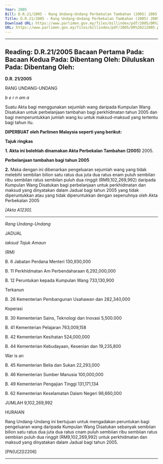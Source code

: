 ```yaml
---
Year: 2005
Bill: D.R.21/2005 - Rang Undang-Undang Perbekalan Tambahan (2005) 2005 (Lulus)
Title: D.R.21/2005 - Rang Undang-Undang Perbekalan Tambahan (2005) 2005 (Lulus)
Download URL: https://www.parlimen.gov.my/files/billindex/pdf/2005/DR%20212005.pdf
URL: https://www.parlimen.gov.my/files/billindex/pdf/2005/DR%20212005.pdf
---
```

---
Reading:
D.R.21/2005
Bacaan Pertama Pada:
Bacaan Kedua Pada:
Dibentang Oleh:
Diluluskan Pada:
Dibentang Oleh:
---

**D.R. 21/2005**

RANG UNDANG-UNDANG

_b e r n am a_

Suatu Akta bagi menggunakan sejumlah wang daripada Kumpulan
Wang Disatukan untuk perbelanjaan tambahan bagi perkhidmatan
tahun 2005 dan bagi memperuntukkan jumlah wang ku untuk
maksud-maksud yang tertentu bagi tahun itu.

**DIPERBUAT oleh Parlimen Malaysia seperti yang berikut:**

**Tajuk ringkas**

**1. Akta ini bolehlah dinamakan Akta Perbekalan Tambahan (2005)**
2005.

**Perbelanjaan tambahan bagi tahun 2005**

**2.** Maka dengan ini dibenarkan pengeluaran sejumlah wang yang
tidak melebihi sembilan bilion satu ratus dua juta dua ratus enam
puluh sembilan ribu sembilan ratus sembilan puluh dua ringgit
(RM9,102,269,992) daripada Kumpulan Wang Disatukan bagi
perbelanjaan untuk perkhidmatan dan maksud yang dinyatakan
dalam Jadual bagi tahun 2005 yang tidak diperuntukkan atau yang
tidak diperuntukkan dengan sepenuhnya oleh Akta Perbekalan 2005

_[Akta A1230]._


-----

_Rang Undang-Undang_

JADUAL

_iaksud_ _Tajuk_ _Amaun_

(RM)

B.  6 Jabatan Perdana Menteri 130,930,000

B. 11 Perkhidmatan Am Perbendaharaan 6,292,000,000

B. 12 Peruntukan kepada Kumpulan Wang 733,130,900

Terkanun

B. 26 Kementerian Pembangunan Usahawan dan 282,340,000

Koperasi

B. 30 Kementerian Sains, Teknologi dan Inovasi 5,500.000

B. 41 Kementerian Pelajaran 763,009,158

B. 42 Kementerian Kesihatan 524,000,000

B. 44 Kementerian Kebudayaan, Kesenian dan 19,235,800

War is an

B. 45 Kementerian Belia dan Sukan 22,293,000

B. 46 Kementerian Sumber Manusia 100,000,000

B. 49 Kementerian Pengajian Tinggi 131,171,134

B. 62 Kementerian Keselamatan Dalam Negeri 98,660,000

JUMLAH 9,102,269,992

HURAIAN

Rang Undang-Undang ini bertujuan untuk mengadakan peruntukan bagi
pengeluaran wang daripada Kumpulan Wang Disatukan sebanyak sembiian
bilion satu ratus dua juta dua ratus cnam puluh sembiian ribu sembiian ratus
sembiian puluh dua ringgit (RM9,102,269,992) untuk perkhidmatan dan maksud
yang dinyatakan dalam Jadual bagi tahun 2005.

[PN(U[2])2206]


-----

